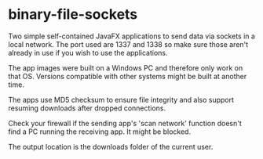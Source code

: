 # binary-file-sockets

Two simple self-contained JavaFX applications to send data via sockets in a local network. 
The port used are 1337 and 1338 so make sure those aren't already in use if you wish to use the applications.

The app images were built on a Windows PC and therefore only work on that OS. Versions compatible with other systems might be built at another time. 

The apps use MD5 checksum to ensure file integrity and also support resuming downloads after dropped connections.

Check your firewall if the sending app's 'scan network' function doesn't find a PC running the receiving app. It might be blocked.

The output location is the downloads folder of the current user.